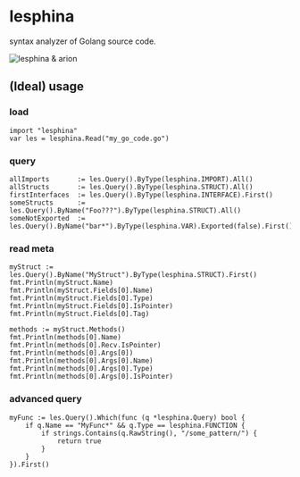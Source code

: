 # lesphina

syntax analyzer of Golang source code.

![lesphina & arion](https://i.pinimg.com/736x/35/e9/42/35e942e53b10d00138db8156ef6b73d1---s.jpg)

## (Ideal) usage

### load
```golang
import "lesphina"
var les = lesphina.Read("my_go_code.go")
```

### query
```golang
allImports       := les.Query().ByType(lesphina.IMPORT).All()
allStructs       := les.Query().ByType(lesphina.STRUCT).All()
firstInterfaces  := les.Query().ByType(lesphina.INTERFACE).First()
someStructs      := les.Query().ByName("Foo???").ByType(lesphina.STRUCT).All()
someNotExported  := les.Query().ByName("bar*").ByType(lesphina.VAR).Exported(false).First()
```

### read meta
```golang
myStruct := les.Query().ByName("MyStruct").ByType(lesphina.STRUCT).First()
fmt.Println(myStruct.Name)
fmt.Println(myStruct.Fields[0].Name)
fmt.Println(myStruct.Fields[0].Type)
fmt.Println(myStruct.Fields[0].IsPointer)
fmt.Println(myStruct.Fields[0].Tag)

methods := myStruct.Methods()
fmt.Println(methods[0].Name)
fmt.Println(methods[0].Recv.IsPointer)
fmt.Println(methods[0].Args[0])
fmt.Println(methods[0].Args[0].Name)
fmt.Println(methods[0].Args[0].Type)
fmt.Println(methods[0].Args[0].IsPointer)
```

### advanced query
```golang
myFunc := les.Query().Which(func (q *lesphina.Query) bool {
	if q.Name == "MyFunc*" && q.Type == lesphina.FUNCTION {
		if strings.Contains(q.RawString(), "/some_pattern/") {
			return true
		}
	}
}).First()
```


